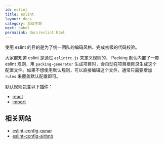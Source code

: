 ```yaml
---
id: eslint
title: eslint
layout: docs
category: 高级主题
next: babel
permalink: docs/eslint.html
---
```


使用 eslint 的目的是为了统一团队的编码风格、完成初级的代码校验。

大家都知道 eslint 是通过 `eslintrc.js` 来定义规则的， Packing 默认内置了一套 eslint 规则，用 `packing-generator` 生成项目时，会自动在项目根目录生成这个配置文件。如果不想使用默认规则，可以直接编辑这个文件，通常只需要增加 `rules` 来覆盖默认配置即可。

默认规则包含以下插件：

- [react](https://github.com/yannickcr/eslint-plugin-react)
- [import](https://github.com/benmosher/eslint-plugin-import)

## 相关网站

- [eslint-config-qunar](https://github.com/zhongzhi107/eslint-config-qunar)
- [eslint-config-airbnb](https://www.npmjs.com/package/eslint-config-airbnb)
